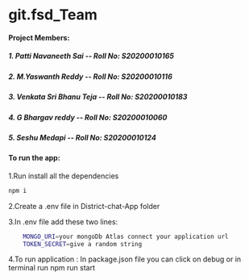# git.fsd_Team

#### Project Members:

##### 1. Patti Navaneeth Sai -- Roll No: S20200010165

##### 2. M.Yaswanth Reddy -- Roll No: S20200010116

##### 3. Venkata Sri Bhanu Teja -- Roll No: S20200010183

##### 4. G Bhargav reddy -- Roll No: S20200010060

##### 5. Seshu Medapi -- Roll No: S20200010124

#### To run the app:

1.Run install all the dependencies
```bash
npm i
```
2.Create a .env file in District-chat-App folder

3.In .env file add these two lines:
```bash
	MONGO_URI=your mongoDb Atlas connect your application url
	TOKEN_SECRET=give a random string
```
4.To run application : In package.json file you can click on debug or in terminal run npm run start

